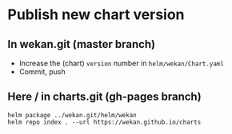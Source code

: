 # Publish new chart version

## In wekan.git (master branch)

* Increase the (chart) `version` number in `helm/wekan/Chart.yaml`
* Commit, push

## Here / in charts.git (gh-pages branch)

    helm package ../wekan.git/helm/wekan
    helm repo index . --url https://wekan.github.io/charts
